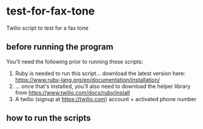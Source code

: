 # test-for-fax-tone
Twilio script to test for a fax tone

## before running the program

You'll need the following prior to running these scripts:

1. Ruby is needed to run this script... download the latest version here: https://www.ruby-lang.org/en/documentation/installation/
2. ... once that's installed, you'll also need to download the helper library from https://www.twilio.com/docs/ruby/install
3. A twilio (signup at https://twilio.com) account + activated phone number

## how to run the scripts


